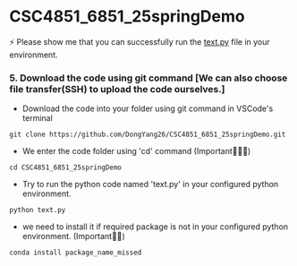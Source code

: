 # CSC4851_6851_25springDemo

⚡ Please show me that you can successfully run the [text.py](https://github.com/DongYang26/CSC4851_6851_25springDemo/blob/main/text.py) file in your environment.



### 5. Download the code using git command [We can also choose file transfer(SSH) to upload the code ourselves.]


* Download the code into your folder using git command in VSCode's terminal
```
git clone https://github.com/DongYang26/CSC4851_6851_25springDemo.git
```
* We enter the code folder using 'cd' command (Important🌟🌟🌟)
```
cd CSC4851_6851_25springDemo
```
* Try to run the python code named 'text.py' in your configured python environment.
```
python text.py
```
* we need to install it if required package is not in your configured python environment. (Important🌟🌟)
```
conda install package_name_missed
```
